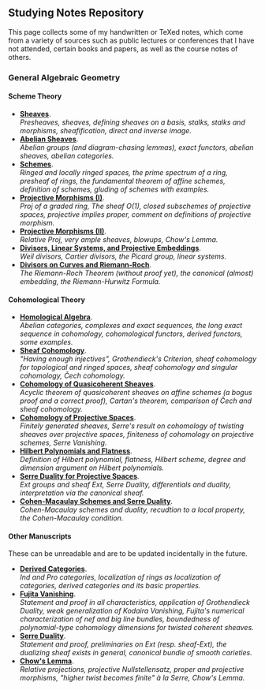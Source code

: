 ## Studying Notes Repository

This page collects some of my handwritten or TeXed notes, which come from a variety of sources such as public lectures or conferences that I have not attended, certain books and papers, as well as the course notes of others.

### General Algebraic Geometry 

#### Scheme Theory

- [**Sheaves**](./genag/genag-sheaves.pdf). <br/>
  _Presheaves, sheaves, defining sheaves on a basis, stalks, stalks and morphisms, sheafification, direct and inverse image._
- [**Abelian Sheaves**](./genag/genag-absh.pdf). <br/>
  _Abelian groups (and diagram-chasing lemmas), exact functors, abelian sheaves, abelian categories._
- [**Schemes**](./genag/genag-schemes.pdf). <br/>
  _Ringed and locally ringed spaces, the prime spectrum of a ring, presheaf of rings, the fundamental theorem of affine schemes, definition of schemes, gluding of schemes with examples._
- [**Projective Morphisms (I)**](./genag/genag-proj1.pdf). <br/>
  _Proj of a graded ring, The sheaf O(1), closed subschemes of projective spaces, projective implies proper, comment on definitions of projective morphism._
- [**Projective Morphisms (II)**](./genag/genag-proj2.pdf). <br/>
  _Relative Proj, very ample sheaves, blowups, Chow's Lemma._
- [**Divisors, Linear Systems, and Projective Embeddings**](./genag/genag-div1.pdf). <br/>
  _Weil divisors, Cartier divisors, the Picard group, linear systems._
- [**Divisors on Curves and Riemann-Roch**](./genag/genag-div2.pdf). <br/>
  _The Riemann-Roch Theorem (without proof yet), the canonical (almost) embedding, the Riemann-Hurwitz Formula._

#### Cohomological Theory

- [**Homological Algebra**](./genag/genag-homalg.pdf). <br/>
  _Abelian categories, complexes and exact sequences, the long exact sequence in cohomology, cohomological functors, derived functors, some examples._
- [**Sheaf Cohomology**](./genag/genag-shcohom.pdf). <br/>
  _"Having enough injectives", Grothendieck's Criterion, sheaf cohomology for topological and ringed spaces, sheaf cohomology and singular cohomology, Čech cohomology._
- [**Cohomology of Quasicoherent Sheaves**](./genag/genag-qcohcohom.pdf). <br/>
  _Acyclic theorem of quasicoherent sheaves on affine schemes (a bogus proof and a correct proof), Cartan's theorem, comparison of Čech and sheaf cohomology._
- [**Cohomology of Projective Spaces**](./genag/genag-cohomserre.pdf). <br/>
  _Finitely generated sheaves, Serre's result on cohomology of twisting sheaves over projective spaces, finiteness of cohomology on projective schemes, Serre Vanishing._
- [**Hilbert Polynomials and Flatness**](./genag/genag-hilbpoly.pdf). <br/>
  _Definition of Hilbert polynomial, flatness, Hilbert scheme, degree and dimension argument on Hilbert polynomials._
- [**Serre Duality for Projective Spaces**](./genag/genag-serredualty.pdf). <br/>
  _Ext groups and sheaf Ext, Serre Duality, differentials and duality, interpretation via the canonical sheaf._
- [**Cohen-Macaulay Schemes and Serre Duality**](./genag/genag-cm-serredual.pdf). <br/>
  _Cohen-Macaulay schemes and duality, recudtion to a local property, the Cohen-Macaulay condition._


#### Other Manuscripts

These can be unreadable and are to be updated incidentally in the future.

- [**Derived Categories**](./genag/genag-dercat.pdf). <br/>
  _Ind and Pro categories, localization of rings as localization of categories, derived categories and its basic properties._
- [**Fujita Vanishing**](./genag/genag-fujita.pdf). <br/>
  _Statement and proof in all characteristics, application of Grothendieck Duality, weak generalization of Kodaira Vanishing, Fujita's numerical characterization of nef and big line bundles, boundedness of polynomial-type cohomology dimensions for twisted coherent sheaves._
- [**Serre Duality**](./genag/genag-serreduality.pdf). <br/>
  _Statement and proof, preliminaries on Ext (resp. sheaf-Ext), the dualizing sheaf exists in general, canonical bundle of smooth carieties._
- [**Chow's Lemma**](./genag/genag-chow.pdf). <br/>
  _Relative projections, projective Nullstellensatz, proper and projective morphisms, "higher twist becomes finite" à la Serre, Chow's Lemma._

